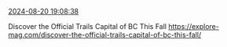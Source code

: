 [2024-08-20 19:08:38](https://mstdn.social/@hill_wanderer/112995920674540222)

Discover the Official Trails Capital of BC This Fall <a href="https://explore-mag.com/discover-the-official-trails-capital-of-bc-this-fall/" target="_blank" rel="nofollow noopener noreferrer" translate="no">https://explore-mag.com/discover-the-official-trails-capital-of-bc-this-fall/</a>